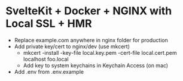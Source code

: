 # SvelteKit + Docker + NGINX with Local SSL + HMR

- Replace example.com anywhere in nginx folder for production
- Add private key/cert to nginx/dev (use mkcert)
	- mkcert -install -key-file local.key.pem -cert-file local.cert.pem localhost foo.local
	- Add key to system keychains in Keychain Access (on mac)
- Add .env from .env.example